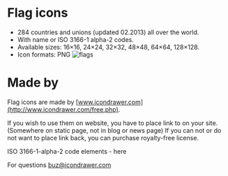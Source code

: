 # Flag icons
* 284 countries and unions (updated 02.2013) all over the world. 
* With name or ISO 3166-1 alpha-2 codes.
* Available sizes: 16×16, 24×24, 32×32, 48×48, 64×64, 128×128.
* Icon formats: PNG
![flags](http://www.icondrawer.com/img/free_img/flag-icons.jpg)


# Made by
Flag icons are made by [www.icondrawer.com](http://www.icondrawer.com/free.php).

If you wish to use them on website, you have to place link to 	 on your site. (Somewhere on static page, not in blog or news page)
If you can not or do not want to place link back, you can purchase royalty-free license. 

ISO 3166-1-alpha-2 code elements - here

For questions buz@icondrawer.com

